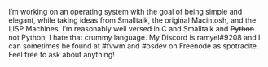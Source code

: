 I’m working on an operating system with the goal of being simple and elegant, while taking ideas from Smalltalk, the original Macintosh, and the LISP Machines.
I’m reasonably well versed in C and Smalltalk and ~~Python~~ not Python, I hate that crummy language.
My Discord is ramyel#9208 and I can sometimes be found at #fvwm and #osdev on Freenode as spotracite.
Feel free to ask about anything!
